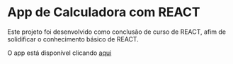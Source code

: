# App de Calculadora com REACT

Este projeto foi desenvolvido como conclusão de curso de REACT, afim de solidificar o conhecimento básico de REACT.

O app está disponível clicando <a href="https://calculadora-react-tau.vercel.app">aqui</a>
